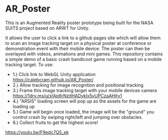 # AR_Poster
This is an Augmented Reality poster prototype being built for the NASA SUITS project based on ARWT for Unity. 

It allows the user to click a link to a github pages site which will allow them to scan an image tracking target on a physical poster at conference or demonstration 
event with their mobile device. The poster can then be overlayed with videos, animations and mini games. This repository contains a simple demo of a basic crash 
bandicoot game running based on a mobile tracking target. To use:
- 1.) Click link to WebGL Unity application
  https://calebcram.github.io/AR_Poster/
- 2.) Allow tracking for image recognition and positional tracking
- 3.) Frame this image tracking target with your mobile devices camera    
 https://1drv.ms/u/s!Ap6rNzitHADvklx5vUPCzaAHjty1
- 4.) "ARSIS" loading screen will pop up as the assets for the game are loading up
- 5.) Game will begin once loaded, the image will be the "ground" you control crash by swiping right/left and jumping over obstacles.
- 6.) Collect fruits to get the highest score!

https://youtu.be/F9edc7Q5_ek

